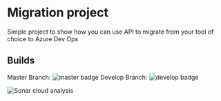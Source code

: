 # Migration project

Simple project to show how you can use API to migrate from your tool of choice to Azure Dev Ops

## Builds

Master Branch: ![master badge](https://dev.azure.com/gianmariaricci/CourseExamples/_apis/build/status/Standard%20CI?branchName=master)
Develop Branch: ![develop badge](https://dev.azure.com/gianmariaricci/CourseExamples/_apis/build/status/Standard%20CI?branchName=develop)

![Sonar cloud analysis](https://sonarcloud.io/api/project_badges/quality_gate?project=MigrationPlayground)